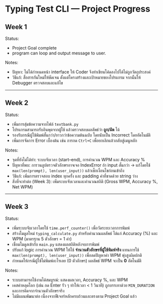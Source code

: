 # Typing Test CLI — Project Progress

## Week 1
Status:
- Project Goal complete
- program can loop and output message to user.

Notes:
- ปัญหา: ไม่ได้กำหนดหน้า interface ให้ Coder จึงทำเขียนโค้ดลงไปได้ไม่ถูกวัตถุประสงค์
- วิธีแก้: สื่อสารกันใหม่ให้ชัดเจน ตั้งแต่โครงสร้างและเป้าหมายของโปรแกรม จากนั้นให้ Debugger ตรวจสอบและแก้ไข

---

## Week 2
Status:
- เพิ่มการสุ่มข้อความจากไฟล์ `textbank.py`
- โปรแกรมสามารถรับอินพุตจากผู้ใช้ แล้วตรวจสอบผลลัพธ์ว่า **ถูก/ผิด** ได้
- รองรับกรณีผู้ใช้พิมพ์สั้นกว่า/ยาวกว่าข้อความต้นฉบับ โดยนับเป็น Incorrect โดยอัตโนมัติ
- เพิ่มการจัดการ Error เบื้องต้น เช่น การกด `Ctrl+C` เพื่อยกเลิกแล้วกลับสู่เมนูหลัก

Notes:
- จุดที่ยังไม่ได้ทำ: ระบบจับเวลา (start–end), การคำนวณ WPM และ Accuracy %
- ปัญหาที่พบ: การวนลูปตรวจตัวอักษรอาจเจอ IndexError ถ้า input สั้นกว่า → แก้โดยใช้ `max(len(prompt), len(user_input))` แล้วเช็กเงื่อนไขก่อนเข้าถึง
- วิธีแก้: เพิ่มการตรวจสอบ index ทุกครั้ง และ padding ค่าที่ขาดด้วย string ว่าง
- สิ่งที่จะทำต่อ (Week 3): เพิ่มระบบจับเวลาและคำนวณสถิติ (Gross WPM, Accuracy %, Net WPM)

---

## Week 3
Status:
- เพิ่มระบบจับเวลาโดยใช้ `time.perf_counter()` เพื่อวัดระยะเวลาการพิมพ์
- สร้างโมดูลใหม่ `typing_calculate.py` สำหรับคำนวณผลลัพธ์ ได้แก่ Accuracy (%) และ WPM (มาตรฐาน 5 ตัวอักษร = 1 คำ)
- เชื่อมโมดูลเข้ากับ `main.py` แสดงผลสถิติหลังจบการพิมพ์
- ปรับแก้ logic การคำนวณ WPM ให้ใช้ **จำนวนตัวอักษรที่ผู้ใช้พิมพ์จริง** แทนการใช้ `max(len(prompt), len(user_input))` เพื่อลดปัญหาค่า WPM พุ่งสูงผิดปกติ
- กำหนดให้กรณีผู้ใช้ไม่พิมพ์อะไรเลย (0 ตัวอักษร) ผลลัพธ์ WPM จะเป็น **0** อัตโนมัติ

Notes:
- ระบบสามารถใช้งานได้สมบูรณ์: แสดงผลเวลา, Accuracy %, และ WPM
- เคสค่าหลุดโลก (เช่น กด Enter รัว ๆ ทำให้เวลา < 1 วินาที) ถูกบรรเทาด้วย `MIN_DURATION` และการคิดจากจำนวนตัวอักษรจริง
- ไม่มีแผนพัฒนาต่อ เนื่องจากฟีเจอร์หลักครบถ้วนและตรงตาม Project Goal แล้ว
